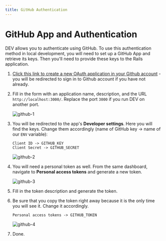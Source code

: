 ```yaml
---
title: GitHub Authentication
---
```


# GitHub App and Authentication

DEV allows you to authenticate using GitHub. To use this authentication method in local development, you will need to set up a GitHub App and retrieve its keys. Then you'll need to provide these keys to the Rails application.

1. [Click this link to create a new OAuth application in your Github account](https://github.com/settings/applications/new) - you will be redirected to sign in to Github account if you have not already.

2. Fill in the form with an application name, description, and the URL `http://localhost:3000/`. Replace the port `3000` if you run DEV on another port.

   ![github-1](https://user-images.githubusercontent.com/22895284/51085500-877a6c00-173a-11e9-913a-0dccad234cf3.png)

3. You will be redirected to the app's **Developer settings**. Here you will find the keys. Change them accordingly (name of GitHub key -> name of our `ENV` variable):

   ```text
   Client ID -> GITHUB_KEY
   Client Secret -> GITHUB_SECRET
   ```

   ![github-2](https://user-images.githubusercontent.com/22895284/51085862-49337b80-173f-11e9-8503-f8251d07f458.png)

4. You will need a personal token as well. From the same dashboard, navigate to **Personal access tokens** and generate a new token.

   ![github-3](https://user-images.githubusercontent.com/22895284/51085863-49337b80-173f-11e9-81bf-1c1e38035a7a.png)

5. Fill in the token description and generate the token.

6. Be sure that you copy the token right away because it is the only time you will see it. Change it accordingly.

   ```shell
   Personal access tokens -> GITHUB_TOKEN
   ```

   ![github-4](https://user-images.githubusercontent.com/22895284/51085865-49cc1200-173f-11e9-86a8-7e7e1db408a0.png)

7. Done.
